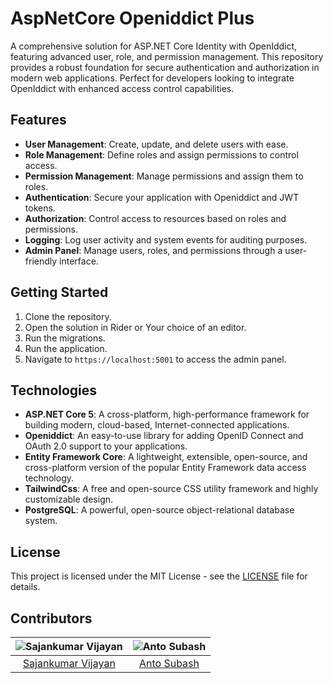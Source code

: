 # AspNetCore Openiddict Plus
A comprehensive solution for ASP.NET Core Identity with OpenIddict, featuring advanced user, role, and permission management. This repository provides a robust foundation for secure authentication and authorization in modern web applications. Perfect for developers looking to integrate OpenIddict with enhanced access control capabilities.

## Features
- **User Management**: Create, update, and delete users with ease.
- **Role Management**: Define roles and assign permissions to control access.
- **Permission Management**: Manage permissions and assign them to roles.
- **Authentication**: Secure your application with Openiddict and JWT tokens.
- **Authorization**: Control access to resources based on roles and permissions.
- **Logging**: Log user activity and system events for auditing purposes.
- **Admin Panel**: Manage users, roles, and permissions through a user-friendly interface.

## Getting Started
1. Clone the repository.
2. Open the solution in Rider or Your choice of an editor.
3. Run the migrations.
4. Run the application.
4. Navigate to `https://localhost:5001` to access the admin panel.


## Technologies
- **ASP.NET Core 5**: A cross-platform, high-performance framework for building modern, cloud-based, Internet-connected applications.
- **Openiddict**: An easy-to-use library for adding OpenID Connect and OAuth 2.0 support to your applications.
- **Entity Framework Core**: A lightweight, extensible, open-source, and cross-platform version of the popular Entity Framework data access technology.
- **TailwindCss**: A free and open-source CSS utility framework and highly customizable design.
- **PostgreSQL**: A powerful, open-source object-relational database system.

## License
This project is licensed under the MIT License - see the [LICENSE](LICENSE) file for details.

## Contributors

| ![Sajankumar Vijayan](https://github.com/sajanv88.png?size=50) | ![Anto Subash](https://github.com/antosubash.png?size=50) |
|:--------------------------------------------------------------:|:---------------------------------------------------------:|
|       [Sajankumar Vijayan](https://github.com/sajanv88)        |       [Anto Subash](https://github.com/antosubash)        |
